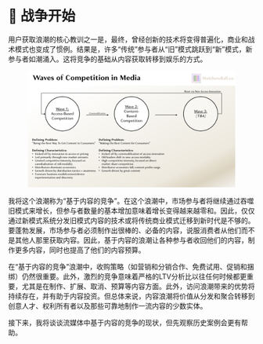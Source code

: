 # 🔧 战争开始

用户获取浪潮的核心教训之一是，最终，曾经创新的技术将变得普遍化，商业和战术模式也变成了惯例。结果是，许多“传统”参与者从“旧”模式跳跃到“新”模式，新参与者如潮涌入。这将竞争的基础从内容获取转移到娱乐的方式。

<figure><img src="../.gitbook/assets/image (7).png" alt="" width="563"><figcaption></figcaption></figure>

我将这个浪潮称为“基于内容的竞争”。在这个浪潮中，市场参与者将继续通过吞噬旧模式来增长，但参与者数量的基本增加意味着增长变得越来越零和。因此，仅仅通过新模式系统分发旧模式内容的技术或将传统商业模式迁移到新时代是不够的。要蓬勃发展，市场参与者必须制作出很棒的、必备的内容，说服消费者从他们而不是其他人那里获取内容。因此，基于内容的浪潮让各种参与者收回他们的内容，制作更多内容，同时也提高了他们的内容预算。

在“基于内容的竞争”浪潮中，收购策略（如营销和分销合作、免费试用、促销和捆绑）仍然很重要。此外，激烈的竞争意味着严格的LTV分析比以往任何时候都更重要，尤其是在制作、扩展、取消、预算等内容方面。此外，访问浪潮带来的优势将持续存在，并有助于内容投资。但总体来说，内容浪潮将价值从分发和聚合转移到创意人才、权利所有者以及那些可靠地制作一流内容的少数实体。

接下来，我将谈谈流媒体中基于内容的竞争的现状，但先观察历史案例会更有帮助。
